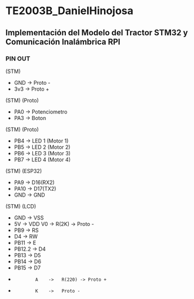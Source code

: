 # TE2003B_DanielHinojosa

## Implementación del Modelo del Tractor STM32 y Comunicación Inalámbrica RPI

### PIN OUT
 (STM)
- GND    ->  Proto -
- 3v3    ->  Proto +

 (STM)      (Proto)
- PA0    ->  Potenciometro
- PA3    ->  Boton

 (STM)      (Proto)
- PB4    ->  LED 1 (Motor 1)
- PB5    ->  LED 2 (Motor 2)
- PB6    ->  LED 3 (Motor 3)
- PB7    ->  LED 4 (Motor 4)

 (STM)      (ESP32)
- PA9    ->  D16(RX2) 
- PA10   ->  D17(TX2) 
- GND    ->  GND

 (STM)       (LCD)   
- GND    ->   VSS
- 5V     ->   VDD
             V0   ->   R(2K) -> Proto -
- PB9    ->   RS
- D4     ->   RW
- PB11   ->   E
- PB12.2 ->   D4
- PB13   ->   D5
- PB14   ->   D6
- PB15   ->   D7
-             A    ->   R(220) -> Proto +
-             K    ->   Proto -
